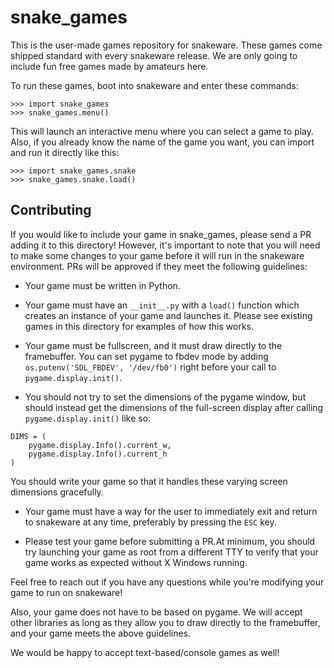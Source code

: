 # snake_games

This is the user-made games repository for snakeware. These games come shipped
standard with every snakeware release. We are only going to include fun free
games made by amateurs here.

To run these games, boot into snakeware and enter these commands:

```
>>> import snake_games
>>> snake_games.menu()
```

This will launch an interactive menu where you can select a game to play. Also,
if you already know the name of the game you want, you can import and run it
directly like this:

```
>>> import snake_games.snake
>>> snake_games.snake.load()
```

## Contributing

If you would like to include your game in snake_games, please send a PR adding
it to this directory! However, it's important to note that you will need to
make some changes to your game before it will run in the snakeware environment.
PRs will be approved if they meet the following guidelines:

* Your game must be written in Python.

* Your game must have an `__init__.py` with a `load()` function which creates
  an instance of your game and launches it. Please see existing games in this
  directory for examples of how this works.

* Your game must be fullscreen, and it must draw directly to the framebuffer.
  You can set pygame to fbdev mode by adding `os.putenv('SDL_FBDEV', '/dev/fb0')`
  right before your call to `pygame.display.init()`.

* You should not try to set the dimensions of the pygame window, but should
  instead get the dimensions of the full-screen display after calling
  `pygame.display.init()` like so:

```
DIMS = (
    pygame.display.Info().current_w,
    pygame.display.Info().current_h
)
```

You should write your game so that it handles these varying screen dimensions
gracefully.

* Your game must have a way for the user to immediately exit and return to
  snakeware at any time, preferably by pressing the `ESC` key.

* Please test your game before submitting a PR.At minimum, you should try
  launching your game as root from a different TTY to verify that your game works
  as expected without X Windows running.

Feel free to reach out if you have any questions while you're modifying your
game to run on snakeware!

Also, your game does not have to be based on pygame. We will accept other
libraries as long as they allow you to draw directly to the framebuffer, and
your game meets the above guidelines.

We would be happy to accept text-based/console games as well!
